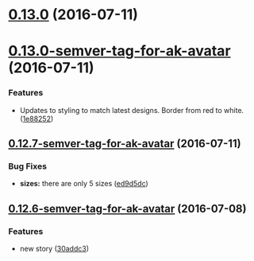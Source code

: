 <a name="0.13.0"></a>
# [0.13.0](https://bitbucket.org/atlassian/https://bitbucket.org/atlassian/atlaskit/compare/0.13.0-semver-tag-for-ak-avatar...v0.13.0) (2016-07-11)



<a name="0.13.0-semver-tag-for-ak-avatar"></a>
# [0.13.0-semver-tag-for-ak-avatar](https://bitbucket.org/atlassian/https://bitbucket.org/atlassian/atlaskit/compare/0.12.7-semver-tag-for-ak-avatar...0.13.0-semver-tag-for-ak-avatar) (2016-07-11)


### Features

* Updates to styling to match latest designs. Border from red to white. ([1e88252](https://bitbucket.org/atlassian/https://bitbucket.org/atlassian/atlaskit/commits/1e88252))



<a name="0.12.7-semver-tag-for-ak-avatar"></a>
## [0.12.7-semver-tag-for-ak-avatar](https://bitbucket.org/atlassian/https://bitbucket.org/atlassian/atlaskit/compare/0.12.6-semver-tag-for-ak-avatar...0.12.7-semver-tag-for-ak-avatar) (2016-07-11)


### Bug Fixes

* **sizes:** there are only 5 sizes ([ed9d5dc](https://bitbucket.org/atlassian/https://bitbucket.org/atlassian/atlaskit/commits/ed9d5dc))



<a name="0.12.6-semver-tag-for-ak-avatar"></a>
## [0.12.6-semver-tag-for-ak-avatar](https://bitbucket.org/atlassian/https://bitbucket.org/atlassian/atlaskit/compare/30addc3...0.12.6-semver-tag-for-ak-avatar) (2016-07-08)


### Features

* new story ([30addc3](https://bitbucket.org/atlassian/https://bitbucket.org/atlassian/atlaskit/commits/30addc3))




